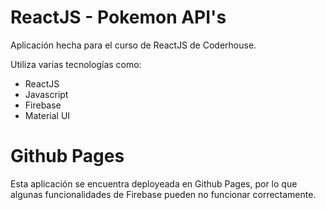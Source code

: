 # ReactJS - Pokemon API's

Aplicación hecha para el curso de ReactJS de Coderhouse. 

Utiliza varias tecnologías como:

-   ReactJS
-   Javascript
-   Firebase
-   Material UI

# Github Pages

Esta aplicación se encuentra deployeada en Github Pages, por lo que algunas funcionalidades de Firebase pueden no funcionar correctamente.